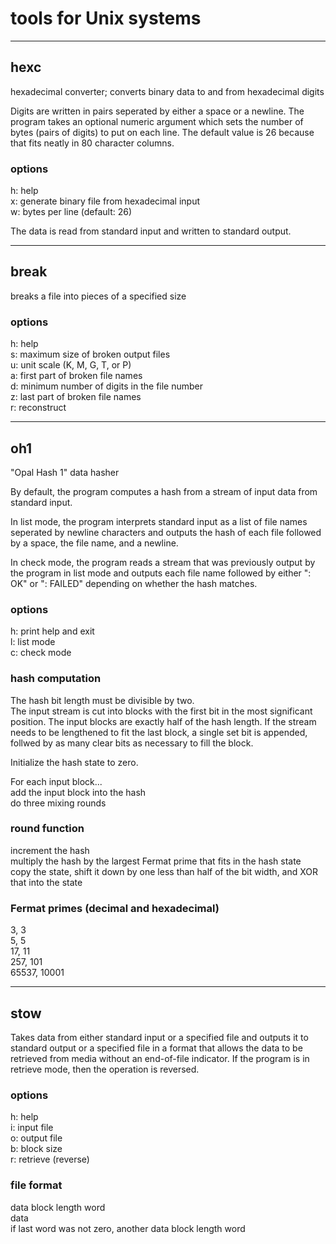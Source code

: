 # tools for Unix systems

_______

## hexc
hexadecimal converter; converts binary data to and from hexadecimal digits

Digits are written in pairs seperated by either a space or a newline. The program takes an optional numeric argument which sets the number of bytes (pairs of digits) to put on each line. The default value is 26 because that fits neatly in 80 character columns.

### options
h: help  
x: generate binary file from hexadecimal input  
w: bytes per line (default: 26)  

The data is read from standard input and written to standard output.

_______

## break
breaks a file into pieces of a specified size

### options
h: help  
s: maximum size of broken output files  
u: unit scale (K, M, G, T, or P)  
a: first part of broken file names  
d: minimum number of digits in the file number  
z: last part of broken file names  
r: reconstruct  

_______

## oh1
"Opal Hash 1" data hasher

By default, the program computes a hash from a stream of input data from standard input.

In list mode, the program interprets standard input as a list of file names seperated by newline characters and outputs the hash of each file followed by a space, the file name, and a newline.

In check mode, the program reads a stream that was previously output by the program in list mode and outputs each file name followed by either ": OK" or ": FAILED" depending on whether the hash matches.

### options
h: print help and exit  
l: list mode  
c: check mode  

### hash computation
The hash bit length must be divisible by two.  
The input stream is cut into blocks with the first bit in the most significant position. The input blocks are exactly half of the hash length. If the stream needs to be lengthened to fit the last block, a single set bit is appended, follwed by as many clear bits as necessary to fill the block.

Initialize the hash state to zero.

For each input block...  
add the input block into the hash  
do three mixing rounds  

### round function
increment the hash  
multiply the hash by the largest Fermat prime that fits in the hash state  
copy the state, shift it down by one less than half of the bit width, and XOR that into the state  

### Fermat primes (decimal and hexadecimal)
3, 3  
5, 5  
17, 11  
257, 101  
65537, 10001  

_______

## stow
Takes data from either standard input or a specified file and outputs it to standard output or a specified file in a format that allows the data to be retrieved from media without an end-of-file indicator. If the program is in retrieve mode, then the operation is reversed.

### options
h: help  
i: input file  
o: output file  
b: block size  
r: retrieve (reverse)  

### file format
data block length word  
data  
if last word was not zero, another data block length word  
